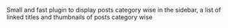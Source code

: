 Small and fast plugin to display posts category wise in the sidebar, a list of linked titles and thumbnails of  posts category wise
